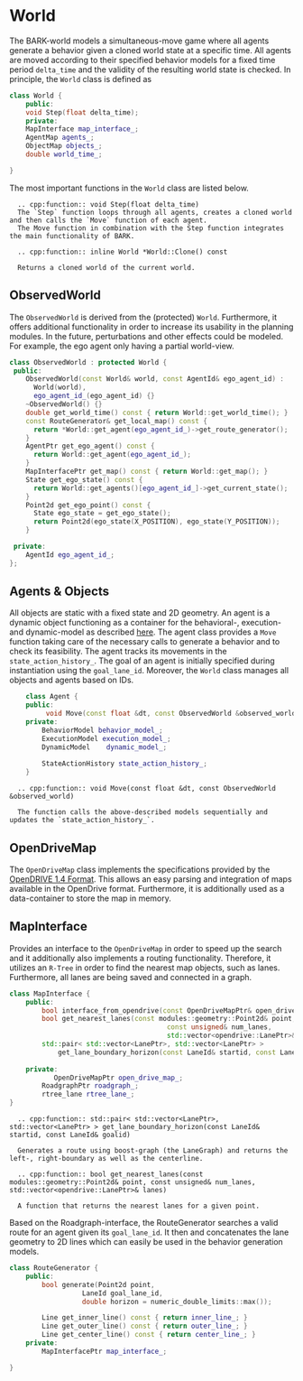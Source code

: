 World
================================
The BARK-world models a simultaneous-move game where all agents generate a behavior given a cloned world state at a specific time. All agents are moved according to their specified behavior models for a fixed time period `delta_time` and the validity of the resulting world state is checked. In principle, the `World` class is defined as 

```cpp
class World {
    public:
	void Step(float delta_time);
    private:
	MapInterface map_interface_;
	AgentMap agents_;
	ObjectMap objects_;
	double world_time_;

}
```

The most important functions in the `World` class are listed below.

```eval_rst
  .. cpp:function:: void Step(float delta_time)
  The `Step` function loops through all agents, creates a cloned world and then calls the `Move` function of each agent.
  The Move function in combination with the Step function integrates the main functionality of BARK.
```

```eval_rst
  .. cpp:function:: inline World *World::Clone() const
  
  Returns a cloned world of the current world.
```

## ObservedWorld
The `ObservedWorld` is derived from the (protected) `World`. Furthermore, it offers additional functionality in order to increase its usability in the planning modules. 
In the future, perturbations and other effects could be modeled. For example, the ego agent only having a partial world-view.

```cpp
class ObservedWorld : protected World {
 public:
    ObservedWorld(const World& world, const AgentId& ego_agent_id) :
      World(world),
      ego_agent_id_(ego_agent_id) {}
    ~ObservedWorld() {}
    double get_world_time() const { return World::get_world_time(); }
    const RouteGenerator& get_local_map() const {
      return *World::get_agent(ego_agent_id_)->get_route_generator();
    }
    AgentPtr get_ego_agent() const {
      return World::get_agent(ego_agent_id_);
    }
    MapInterfacePtr get_map() const { return World::get_map(); }
    State get_ego_state() const {
      return World::get_agents()[ego_agent_id_]->get_current_state();
    }
    Point2d get_ego_point() const {
      State ego_state = get_ego_state();
      return Point2d(ego_state(X_POSITION), ego_state(Y_POSITION));
    }

 private:
    AgentId ego_agent_id_;
};
```

## Agents & Objects
All objects are static with a fixed state and 2D geometry. An agent is a dynamic object functioning as a container for the behavioral-, execution- and dynamic-model as described [here](agent_components.md). The agent class provides a `Move` function taking care of the necessary calls to generate a behavior and to check its feasibility. The agent tracks its movements in the `state_action_history_`. The goal of an agent is initially specified during instantiation using the `goal_lane_id`. Moreover, the `World` class manages all objects and agents based on IDs.

```cpp
	class Agent {
	public:
		 void Move(const float &dt, const ObservedWorld &observed_world);
	private:
		BehaviorModel behavior_model_;
		ExecutionModel execution_model_;
		DynamicModel	dynamic_model_;
	
		StateActionHistory state_action_history_;	
	}
```


```eval_rst
  .. cpp:function:: void Move(const float &dt, const ObservedWorld &observed_world)
  
  The function calls the above-described models sequentially and updates the `state_action_history_`.
```



## OpenDriveMap
The `OpenDriveMap` class implements the specifications provided by the [OpenDRIVE 1.4 Format](http://www.opendrive.org/download.html). This allows an easy parsing and integration of maps available in the OpenDrive format.
Furthermore, it is additionally used as a data-container to store the map in memory.


## MapInterface
Provides an interface to the `OpenDriveMap` in order to speed up the search and it additionally also implements a routing functionality.
Therefore, it utilizes an `R-Tree` in order to find the nearest map objects, such as lanes. Furthermore, all lanes are being saved and connected in a graph.

```cpp
class MapInterface {
	public:
		bool interface_from_opendrive(const OpenDriveMapPtr& open_drive_map);
		bool get_nearest_lanes(const modules::geometry::Point2d& point,
                                       const unsigned& num_lanes,
                                       std::vector<opendrive::LanePtr>& lanes);
		std::pair< std::vector<LanePtr>, std::vector<LanePtr> >  
			get_lane_boundary_horizon(const LaneId& startid, const LaneId& goalid);
		
	private:
	       OpenDriveMapPtr open_drive_map_;
	  	RoadgraphPtr roadgraph_;
	  	rtree_lane rtree_lane_;
}
```

```eval_rst
  .. cpp:function:: std::pair< std::vector<LanePtr>, std::vector<LanePtr> > get_lane_boundary_horizon(const LaneId& startid, const LaneId& goalid)
  
  Generates a route using boost-graph (the LaneGraph) and returns the left-, right-boundary as well as the centerline.
```


```eval_rst
  .. cpp:function:: bool get_nearest_lanes(const modules::geometry::Point2d& point, const unsigned& num_lanes, std::vector<opendrive::LanePtr>& lanes)
  
  A function that returns the nearest lanes for a given point.
```


Based on the Roadgraph-interface, the RouteGenerator searches a valid route for an agent given its `goal_lane_id`. It then and concatenates the lane geometry to 2D lines which can easily be used in the behavior generation models.

```cpp
class RouteGenerator {
	public:
		bool generate(Point2d point,
			      LaneId goal_lane_id,
			      double horizon = numeric_double_limits::max());

		Line get_inner_line() const { return inner_line_; }
		Line get_outer_line() const { return outer_line_; }
		Line get_center_line() const { return center_line_; }
	private:
		MapInterfacePtr map_interface_;

}
```
